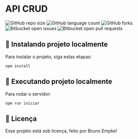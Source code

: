 # API CRUD

![GitHub repo size](https://img.shields.io/github/repo-size/iuricode/README-template?style=for-the-badge)
![GitHub language count](https://img.shields.io/github/languages/count/iuricode/README-template?style=for-the-badge)
![GitHub forks](https://img.shields.io/github/forks/iuricode/README-template?style=for-the-badge)
![Bitbucket open issues](https://img.shields.io/bitbucket/issues/iuricode/README-template?style=for-the-badge)
![Bitbucket open pull requests](https://img.shields.io/bitbucket/pr-raw/iuricode/README-template?style=for-the-badge)

## 🚀 Instalando projeto localmente

Para instalar o projeto, siga estas etapas:

```
npm install
```
## 🚀 Executando projeto localmente

Para rodar o servidor:
```
npm run iniciar
```

## 📝 Licença

Esse projeto está sob licença, feito por Bruno Empke!